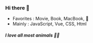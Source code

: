 ### Hi there 👋

- Favorites : Movie, Book, MacBook, :palm_tree:
- Mainly : JavaScript, Vue, CSS, Html

##### I love all most animals :bear::yellow_heart:

<!--
**JiannKim/Jiannkim** is a ✨ _special_ ✨ repository because its `README.md` (this file) appears on your GitHub profile.

Here are some ideas to get you started:

- 🔭 I’m currently working on ...
- 🌱 I’m currently learning ...
- 👯 I’m looking to collaborate on ...
- 🤔 I’m looking for help with ...
- 💬 Ask me about ...
- 📫 How to reach me: ...
- 😄 Pronouns: ...
- ⚡ Fun fact: ...
-->
